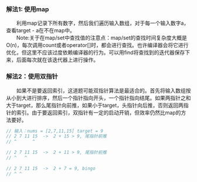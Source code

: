 ### 解法1: 使用map
&emsp;&emsp;利用map记录下所有数字，然后我们遍历输入数组，对于每一个输入数字a，查看target - a在不在map中。  
&emsp;&emsp;Note:关于在map/set中查找值的注意点：map/set的查找时间复杂度大概是O(n)，每次调用count或者operator[]时，都会进行查找。也许编译器会将它进行优化，但这里不应该过度依赖编译器的行为。可以用find将查找到的迭代器保存下来，后面每次就在该迭代器上进行操作。

### 解法2：使用双指针
&emsp;&emsp;如果不是要返回索引，这道题可能双指针算法是最适合的。首先将输入数组按从小到大进行排序，然后一个指针指向开头，一个指针指向结尾。如果两指针之和大于target，那么尾指针向前推，如果小于target，头指针向后推，否则返回两指针的索引。由于要返回索引，双指针有一定的启动开销，但效率仍然比map的方法要好。

``` c
// 输入：nums = [2,7,11,15] target = 9
// 2 7 11 15  ->  2 + 15 > 9, 尾指针前推
// ^      ^

// 2 7 11 15  ->  2 + 11 > 9, 尾指针前推
// ^   ^

// 2 7 11 15  ->  2 + 7 = 9, bingo
// ^ ^
```